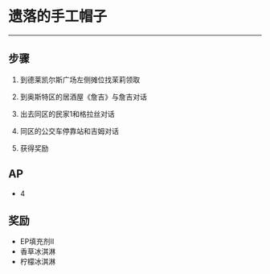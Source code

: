 # 遗落的手工帽子

---

## 步骤

1. 到德莱凯尔斯广场左侧摊位找茉莉领取

2. 到奥斯特区的居酒屋《詹吉》与詹吉对话

3. 出去同区的民家1和格拉丝对话

4. 同区的公交车停靠站和吉姆对话

5. 获得奖励

## AP

- 4

## 奖励

- EP填充剂II
- 香草冰淇淋
- 柠檬冰淇淋